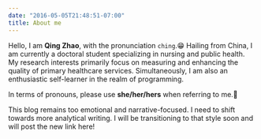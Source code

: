 ```yaml
---
date: "2016-05-05T21:48:51-07:00"
title: About me
---
```


Hello, I am **Qing Zhao**, with the pronunciation `ching`.😁 Hailing from China, I am currently a doctoral student specializing in nursing and public health. My research interests primarily focus on measuring and enhancing the quality of primary healthcare services. Simultaneously, I am also an enthusiastic self-learner in the realm of programming.

In terms of pronouns, please use **she/her/hers** when referring to me.🍉

This blog remains too emotional and narrative-focused. I need to shift towards more analytical writing. I will be transitioning to that style soon and will post the new link here!


